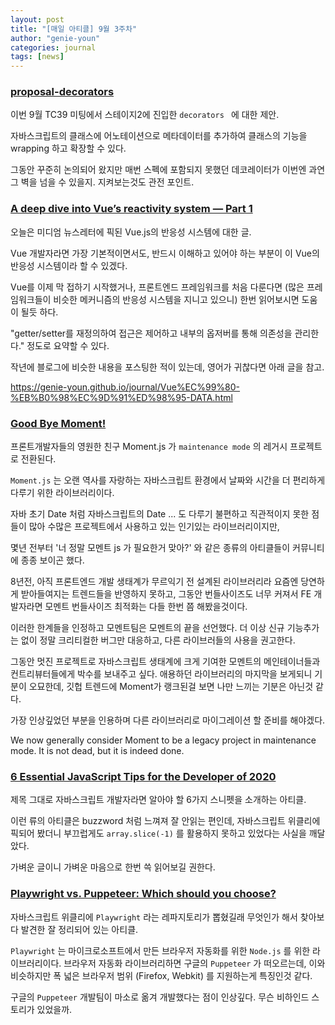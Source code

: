 ```yaml
---
layout: post
title: "[매일 아티클] 9월 3주차"
author: "genie-youn"
categories: journal
tags: [news]
---
```


### [proposal-decorators](https://github.com/tc39/proposal-decorators)

이번 9월 TC39 미팅에서 스테이지2에 진입한 `decorators ` 에 대한 제안.

자바스크립트의 클래스에 어노테이션으로 메타데이터를 추가하여 클래스의 기능을 wrapping 하고 확장할 수 있다.

그동안 꾸준히 논의되어 왔지만 매번 스펙에 포함되지 못했던 데코레이터가 이번엔 과연 그 벽을 넘을 수 있을지. 지켜보는것도 관전 포인트.

### [A deep dive into Vue’s reactivity system — Part 1](https://itnext.io/a-deep-dive-into-vues-reactivity-system-part-1-7b9f889b5a44)

오늘은 미디엄 뉴스레터에 픽된 Vue.js의 반응성 시스템에 대한 글.

Vue 개발자라면 가장 기본적이면서도, 반드시 이해하고 있어야 하는 부분이 이 Vue의 반응성 시스템이라 할 수 있겠다.

Vue를 이제 막 접하기 시작했거나, 프론트엔드 프레임워크를 처음 다룬다면 (많은 프레임워크들이 비슷한 메커니즘의 반응성 시스템을 지니고 있으니) 한번 읽어보시면 도움이 될듯 하다.

"getter/setter를 재정의하여 접근은 제어하고 내부의 옵저버를 통해 의존성을 관리한다." 정도로 요약할 수 있다.

작년에 블로그에 비슷한 내용을 포스팅한 적이 있는데, 영어가 귀찮다면 아래 글을 참고.

https://genie-youn.github.io/journal/Vue%EC%99%80-%EB%B0%98%EC%9D%91%ED%98%95-DATA.html

### [Good Bye Moment!](https://momentjs.com/docs/#/-project-status/)

프론트개발자들의 영원한 친구 Moment.js 가 `maintenance mode` 의 레거시 프로젝트로 전환된다.

`Moment.js` 는 오랜 역사를 자랑하는 자바스크립트 환경에서 날짜와 시간을 더 편리하게 다루기 위한 라이브러리이다.

자바 초기 Date 처럼 자바스크립트의 Date ... 도 다루기 불편하고 직관적이지 못한 점들이 많아 수많은 프로젝트에서 사용하고 있는 인기있는 라이브러리이지만,

몇년 전부터 '너 정말 모멘트 js 가 필요한거 맞아?' 와 같은 종류의 아티클들이 커뮤니티에 종종 보이곤 했다.

8년전, 아직 프론트엔드 개발 생태계가 무르익기 전 설계된 라이브러리라 요즘엔 당연하게 받아들여지는 트렌드들을 반영하지 못하고, 그동안 번들사이즈도 너무 커져서 FE 개발자라면 모멘트 번들사이즈 최적화는 다들 한번 쯤 해봤을것이다.

이러한 한계들을 인정하고 모멘트팀은 모멘트의 끝을 선언했다. 더 이상 신규 기능추가는 없이 정말 크리티컬한 버그만 대응하고, 다른 라이브러들의 사용을 권고한다.

그동안 멋진 프로젝트로 자바스크립트 생태계에 크게 기여한 모멘트의 메인테이너들과 컨트리뷰터들에게 박수를 보내주고 싶다. 애용하던 라이브러리의 마지막을 보게되니 기분이 오묘한데, 깃헙 트렌드에 Moment가 랭크된걸 보면 나만 느끼는 기분은 아닌것 같다.

가장 인상깊었던 부분을 인용하며 다른 라이브러리로 마이그레이션 할 준비를 해야겠다.

We now generally consider Moment to be a legacy project in maintenance mode. It is not dead, but it is indeed done.

### [6 Essential JavaScript Tips for the Developer of 2020](https://blog.prototypr.io/6-essential-javascript-tips-for-the-developer-of-2020-6128c0181625)

제목 그대로 자바스크립트 개발자라면 알아야 할 6가지 스니펫을 소개하는 아티클.

이런 류의 아티클은 buzzword 처럼 느껴져 잘 안읽는 편인데, 자바스크립트 위클리에 픽되어 봤더니 부끄럽게도 `array.slice(-1)` 를 활용하지 못하고 있었다는 사실을 깨달았다.

가벼운 글이니 가벼운 마음으로 한번 쓱 읽어보길 권한다.

### [Playwright vs. Puppeteer: Which should you choose?](https://blog.logrocket.com/playwright-vs-puppeteer/)

자바스크립트 위클리에 `Playwright` 라는 레파지토리가 뽑혔길래 무엇인가 해서 찾아보다 발견한 잘 정리되어 있는 아티클.

`Playwright` 는 마이크로소프트에서 만든 브라우저 자동화를 위한 `Node.js` 를 위한 라이브러리이다. 브라우저 자동화 라이브러리하면 구글의 `Puppeteer` 가 떠오르는데, 이와 비슷하지만 폭 넓은 브라우저 범위 (Firefox, Webkit) 를 지원하는게 특징인것 같다.

구글의 `Puppeteer` 개발팀이 마소로 옮겨 개발했다는 점이 인상깊다. 무슨 비하인드 스토리가 있었을까.
